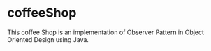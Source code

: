 # coffeeShop
This coffee Shop is an implementation of Observer Pattern in Object Oriented Design using Java. 
